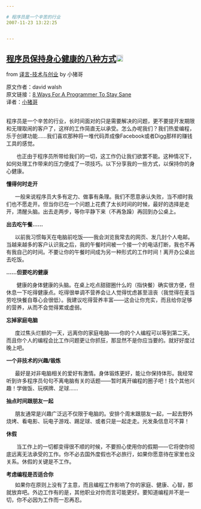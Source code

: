 ```yaml
---

# 程序员是一个辛苦的行业
2007-11-23 13:22:25


---
```



<h2 class="entry-title"><a target=_blank class="entry-title-link" target="_blank" href="http://yeeyan.com/articles/view/6559/3167">程序员保持身心健康的八种方式<img src="http://www.google.com/reader/ui/2412528845-go-to.gif" class="entry-title-go-to" alt="" height="18" width="18"></a></h2><div class="entry-author"><span class="entry-source-title-parent">from <a target=_blank href="http://www.google.com/reader/view/feed/http%3A%2F%2Ffeeds.feedburner.com%2Fyeeyan_tech_zh" class="entry-source-title" target="_blank">译言-技术与创业</a></span> by <span class="entry-author-name">小猪哥</span></div><p>原文作者：david walsh<br />
原文链接：<a target=_blank target="_blank" href="http://davidwalsh.name/ways-programmers-stay-sane">8 Ways For A Programmer To Stay Sane</a><br />
译者：<a target=_blank target="_blank" href="http://yeeyan.com/space/show/6559">小猪哥</a><br />
<br />
</p>
<p style="margin-bottom: 6pt;"><span>程序员是一个辛苦的行业，长时间面对的只是需要解决的问题，更不要提开发期限和无理取闹的客户了，这样的工作简直无以承受。怎么办呢我们？我们热爱编程，乐于创建功能……我们喜欢那种将一堆代码弄成像</span><span lang="en-us">Facebook</span><span>或者</span><span lang="en-us">Digg</span><span>那样的赚钱工具的感觉。</span></p>
<p style="margin-bottom: 6pt;"><span lang="en-us"><span>&nbsp;&nbsp;&nbsp;&nbsp;&nbsp;&nbsp; </span></span><span>也正由于程序员所带给我们的一切，这工作仍让我们欲罢不能。这种情况下，如何处理工作带来的压力便成了一项技巧。以下分享我的一些方式，以保持你的身心健康。</span></p>
<p style="margin-bottom: 6pt;"><b><span>懂得何时走开</span><span lang="en-us"></span></b></p>
<p style="margin-bottom: 6pt;"><b><span lang="en-us"><span>&nbsp;&nbsp;&nbsp;&nbsp;&nbsp;&nbsp; </span></span></b><span>一般来说程序员大多有定力、做事有条理。我们不愿意承认失败，当不顺时我们也不愿走开。但当你已在一个问题上花费了太长时间的时候，最好的选择是走开，清醒头脑。出去走两步，等你平静下来（不再急躁）再回到办公桌上。</span></p>
<p style="margin-bottom: 6pt;"><b><span>出去吃午餐……</span><span lang="en-us"></span></b></p>
<p style="margin-bottom: 6pt;"><b><span lang="en-us"><span>&nbsp;&nbsp;&nbsp;&nbsp;&nbsp;&nbsp; </span></span></b><span>以前我习惯每天在电脑前吃饭——我会浏览我常去的网页、发几封个人电邮。当越来越多的客户认识我之后，我的午餐时间被一个接一个的电话打断，我也不再有我自己的时间。不要让你的午餐时间成为另一种形式的工作时间！离开办公桌出去吃饭。</span></p>
<p style="margin-bottom: 6pt;"><b><span>……但要吃的健康</span><span lang="en-us"></span></b></p>
<p style="margin-bottom: 6pt;"><span lang="en-us"><span>&nbsp;&nbsp;&nbsp;&nbsp;&nbsp;&nbsp; </span></span><span>健康的身体健康的头脑。在桌上吃点甜甜圈什么的（指快餐）确实很方便，但休息一下吃得健康点。吃得很单调不营养会让人觉得忧虑甚至沮丧（我觉得在麦当劳吃快餐自尊心会很低）。我建议吃得营养丰富——这会让你充实，而且给你足够的营养，从而不会觉得累或虚弱。</span></p>
<p style="margin-bottom: 6pt;"><b><span>忘掉家庭电脑</span><span lang="en-us"></span></b></p>
<p style="margin-bottom: 6pt;"><b><span lang="en-us"><span>&nbsp;&nbsp;&nbsp;&nbsp;&nbsp;&nbsp; </span></span></b><span>度过焦头烂额的一天，远离你的家庭电脑——你的个人编程可以等到第二天。而且你个人的编程会比工作问题更让你抓狂，那显然不是你应当要的。就好好度过晚上吧。</span></p>
<p style="margin-bottom: 6pt;"><b><span>一个非技术的兴趣</span><span lang="en-us">/</span></b><b><span>锻炼</span><span lang="en-us"></span></b></p>
<p style="margin-bottom: 6pt;"><b><span lang="en-us"><span>&nbsp;&nbsp;&nbsp;&nbsp;&nbsp;&nbsp; </span></span></b><span>最好是对非电脑相关的爱好有激情。身体锻炼更好，能让你保持体形。我经常听到许多程序员句句不离电脑有关的话题——暂时离开编程的圈子吧！找个其他兴趣！学做饭、玩棋牌、足球……</span></p>
<p style="margin-bottom: 6pt;"><b><span>抽点时间跟朋友一起</span><span lang="en-us"></span></b></p>
<p style="margin-bottom: 6pt;"><b><span lang="en-us"><span>&nbsp;&nbsp;&nbsp;&nbsp;&nbsp;&nbsp; </span></span></b><span>朋友通常是兴趣广泛远不仅限于电脑的。安排个周末跟朋友一起，一起去野外烧烤、看电影、玩电子游戏、踢足球、或者只是一起走走。光发条信息可不算！</span></p>
<p style="margin-bottom: 6pt;"><b><span>休假</span><span lang="en-us"></span></b></p>
<p style="margin-bottom: 6pt;"><span lang="en-us"><span>&nbsp;&nbsp;&nbsp;&nbsp;&nbsp;&nbsp; </span></span><span>当工作上的一切都变得很不顺的时候，不要担心使用你的假期——它将使你彻底远离无法承受的工作。你不必去国外度假也不必旅行，如果你愿意待在家里也没关系。休假的关键是不工作。</span></p>
<p style="margin-bottom: 6pt;"><b><span>考虑编程是否适合你</span><span lang="en-us"></span></b></p>
<b><span style="font-size: 10.5pt;" lang="en-us"><span>&nbsp;&nbsp;&nbsp;&nbsp;&nbsp;&nbsp; </span></span></b><span style="font-size: 10.5pt;">如果你在原则上没有了主意，而且编程工作影响了你的家庭、健康、心智，那就放弃吧。外边工作有的是，其他职业对你而言可能更好。要知道编程并不是一切，你不必因为工作而一忍再忍。</span>